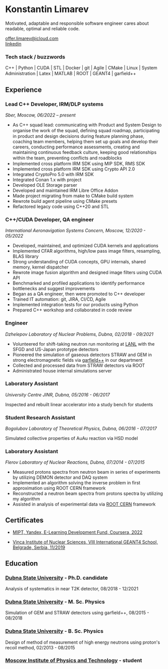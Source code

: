 # Konstantin Limarev

Motivated, adaptable and responsible software engineer cares about readable, optimal and reliable code.

[offer.limarev@icloud.com](mailto:offer.limarev@icloud.com)\
[linkedin](https://linkedin.com/in/limarev)

### Tech stack / buzzwords
C++ | Python | CUDA | STL | Docker | git | Agile | CMake | Linux | System Administration | Latex | MATLAB | ROOT | GEANT4 | garﬁeld++

## Experience

### Lead C++ Developer, IRM/DLP systems
*Sber, Moscow, 06/2022 – present*

* As C++ squad lead: communicating with Product and System
Design to organise the work of the squad, deﬁning squad roadmap,
participating in product and design decisions during feature
planning phase, coaching team members, helping them set
up goals and develop their careers, conducting performance
assessments, creating and maintaining continuous feedback
culture, keeping good relationships within the team, preventing
conﬂicts and roadblocks
* Implemented cross platform IRM SDK using MIP SDK, RMS SDK
* Implemented cross platform IRM SDK using Crypto API 2.0
* Integrated CryptoPro 5.0 with IRM SDK
* Integrated Conan 1.x with project
* Developed OLE Storage parser
* Developed and maintained IRM Libre Office Addon
* Made project migrating from make to CMake build system
* Rewrote build agent pipeline using CMake presets
* Refactored legacy code using C++20 and STL

### C++/CUDA Developer, QA engineer
*International Aeronavigation Systems Concern, Moscow, 12/2020 - 05/2022*
* Developed, maintained, and optimized CUDA kernels and applications
* Implemented CFAR algorithms, high/low pass image filters, resampling, BLAS library
* Strong understanding of CUDA concepts, GPU internals, shared memory, kernel dispatcher
* Rewrote image fusion algorithm and designed image filters using CUDA API
* Benchmarked and profiled applications to identify performance bottlenecks and suggest improvements
* Began as a QA engineer, then were promoted to C++ developer
* Trained IT automation: git, JIRA, CI/CD, Agile
* Implemented integration tests for our products using Python
* Prepared C++ workshop and collaborated in code review

### Engineer
*Dzhelepov Laboratory of Nuclear Problems, Dubna, 02/2018 - 09/2021*
* Volunteered for shift-taking neutron run monitoring at [LANL](https://www.lanl.gov) with the SFGD and US-Japan prototype detectors
* Pioneered the simulation of gaseous detectors STRAW and GEM in strong electromagnetic fields via [garfield++](https://garfieldpp.web.cern.ch/garfieldpp/) in our department
* Collected and processed data from STRAW detectors via ROOT
* Administrated house internal simulations server

### Laboratory Assistant
*University Centre JINR, Dubna, 05/2016 - 06/2017*

Inspected and rebuilt linear accelerator into a study bench for students

### Student Research Assistant
*Bogolubov Laboratory of Theoretical Physics, Dubna, 06/2016 - 07/2017*

Simulated collective properties of AuAu reaction via HSD model

### Laboratory Assistant
*Flerov Laboratory of Nuclear Reactions, Dubna, 07/2014 - 07/2015*
* Measured protons spectra from neutron beam in series of experiments by utilizing DEMON detector and DAQ system
* Implemented an algorithm solving the inverse problem in first approximation using ROOT CERN framework
* Reconstructed a neutron beam spectra from protons spectra by utilizing my algorithm
* Assisted in analysis of experimental data via [ROOT CERN](https://root.cern/) framework

## Certificates
* [MIPT, Yandex, E-Learning Development Fund, Coursera, 2022](https://coursera.org/share/5970ae7299dd11f6f621a4bf3c118a5a)

* [Vinca Institute of Nuclear Sciences, VIII International GEANT4 School, Belgrade, Serbia, 11/2019](https://geant4.web.cern.ch/support/training_courses)

## Education

### [Dubna State University](https://www.uni-dubna.ru/) - Ph.D. candidate
Analysis of systematics in near T2K detector, 08/2018 - 12/2021

### [Dubna State University](https://www.uni-dubna.ru/) - M. Sc. Physics
Simulation of GEM and STRAW detectors using garfield++, 08/2015 - 08/2018

### [Dubna State University](https://www.uni-dubna.ru/) - B. Sc. Physics
Design of method of measurement of high energy neutrons using proton's recoil method, 02/2013 - 08/2015

### [Moscow Institute of Physics and Technology](http://mipt.ru) - student

